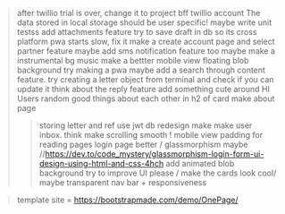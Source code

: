 >after twillio trial is over, change it to project bff twillio account
>The data stored in local storage should be user specific!
>maybe write unit testss 
> add attachments feature
>try to save draft in db so its cross platform
>pwa starts slow, fix it 
>make a create account page and select partner feature
>maybe add sms notification feature too
>maybe make a instrumental bg music
>make a bettter mobile view 
>floating blob background
>try making a pwa
>maybe add a search through content feature.
>try creating a letter object from terminal and check if you can update it 
>think about the reply feature
>add something cute around HI Users
>random good things about each other in h2 of card
>make about page
>>storing letter and ref
>use jwt
>db redesign make make user inbox. think
>make scrolling smooth !
>mobile view padding for reading pages
>login page better / glassmorphism maybe //https://dev.to/code_mystery/glassmorphism-login-form-ui-design-using-html-and-css-4hch
>add animated blob background
>try to improve UI please / make the cards look cool/ maybe transparent
>nav bar + responsiveness

>template site = https://bootstrapmade.com/demo/OnePage/







